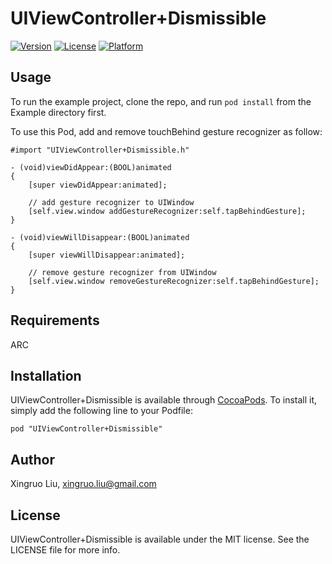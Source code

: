 # UIViewController+Dismissible

[![Version](https://img.shields.io/cocoapods/v/UIViewController+Dismissible.svg?style=flat)](http://cocoadocs.org/docsets/UIViewController+Dismissible)
[![License](https://img.shields.io/cocoapods/l/UIViewController+Dismissible.svg?style=flat)](http://cocoadocs.org/docsets/UIViewController+Dismissible)
[![Platform](https://img.shields.io/cocoapods/p/UIViewController+Dismissible.svg?style=flat)](http://cocoadocs.org/docsets/UIViewController+Dismissible)

## Usage

To run the example project, clone the repo, and run `pod install` from the Example directory first.

To use this Pod, add and remove touchBehind gesture recognizer as follow:

    #import "UIViewController+Dismissible.h"

	- (void)viewDidAppear:(BOOL)animated
	{
		[super viewDidAppear:animated];
		
		// add gesture recognizer to UIWindow
		[self.view.window addGestureRecognizer:self.tapBehindGesture];
	}

	- (void)viewWillDisappear:(BOOL)animated
	{
		[super viewWillDisappear:animated];

		// remove gesture recognizer from UIWindow
		[self.view.window removeGestureRecognizer:self.tapBehindGesture];
	}


## Requirements

ARC

## Installation

UIViewController+Dismissible is available through [CocoaPods](http://cocoapods.org). To install
it, simply add the following line to your Podfile:

    pod "UIViewController+Dismissible"


## Author

Xingruo Liu, xingruo.liu@gmail.com

## License

UIViewController+Dismissible is available under the MIT license. See the LICENSE file for more info.

